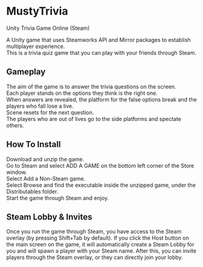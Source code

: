 # MustyTrivia  
Unity Trivia Game Online (Steam)  

A Unity game that uses Steamworks API and Mirror packages to establish multiplayer experience.   
This is a trivia quiz game that you can play with your friends through Steam.

## Gameplay  
The aim of the game is to answer the trivia questions on the screen.  
Each player stands on the options they think is the right one.  
When answers are revealed, the platform for the false options break and the players who fall lose a live.  
Scene resets for the next question.  
The players who are out of lives go to the side platforms and spectate others.  

## How To Install  
Download and unzip the game.  
Go to Steam and select ADD A GAME on the bottom left corner of the Store window.  
Select Add a Non-Steam game.  
Select Browse and find the executable inside the unzipped game, under the Distributables folder.  
Start the game through Steam and enjoy.  

## Steam Lobby & Invites  
Once you run the game through Steam, you have access to the Steam overlay (by pressing Shift+Tab by default).
If you click the Host button on the main screen on the game, it will automatically create a Steam Lobby for you and will spawn a player with your Steam name.
After this, you can invite players through the Steam overlay, or they can directly join your lobby.
